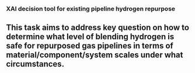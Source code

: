 ### XAI decision tool for existing pipeline hydrogen repurpose

## This task aims to address key question on how to determine what level of blending hydrogen is safe for repurposed gas pipelines in terms of material/component/system scales under what circumstances.
